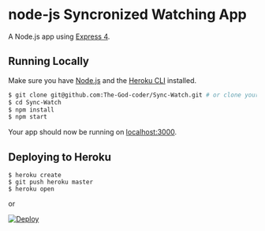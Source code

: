 # node-js Syncronized Watching App

A Node.js app using [Express 4](http://expressjs.com/).

## Running Locally

Make sure you have [Node.js](http://nodejs.org/) and the [Heroku CLI](https://cli.heroku.com/) installed.

```sh
$ git clone git@github.com:The-God-coder/Sync-Watch.git # or clone your own fork
$ cd Sync-Watch
$ npm install
$ npm start
```

Your app should now be running on [localhost:3000](http://localhost:3000/).

## Deploying to Heroku

```
$ heroku create
$ git push heroku master
$ heroku open
```

or

[![Deploy](https://www.herokucdn.com/deploy/button.svg)](https://heroku.com/deploy?template=https://github.com/The-God-coder/Sync-Watch)

